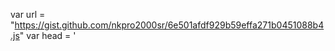 var url = "https://gist.github.com/nkpro2000sr/6e501afdf929b59effa271b0451088b4.js"
var head = '<script scr="'
var foot = '"></script\>'
document.write('<h3>My Accounts</h3>')
document.write(head.concat(url,foot))
